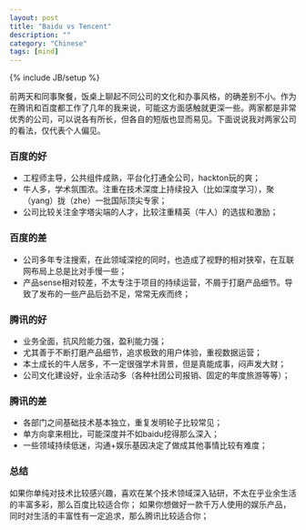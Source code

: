 ```yaml
---
layout: post
title: "Baidu vs Tencent"
description: ""
category: "Chinese"
tags: [mind]
---
```

{% include JB/setup %}

前两天和同事聚餐，饭桌上聊起不同公司的文化和办事风格，的确差别不小。作为在腾讯和百度都工作了几年的我来说，可能这方面感触就更深一些。两家都是非常优秀的公司，可以说各有所长，但各自的短版也显而易见。下面说说我对两家公司的看法，仅代表个人偏见。

### 百度的好 ###
- 工程师主导，公共组件成熟，平台化打通全公司，hackton玩的爽；
- 牛人多，学术氛围浓。注重在技术深度上持续投入（比如深度学习），聚（yang）拢（zhe）一批国际顶尖专家；
- 公司比较关注金字塔尖端的人才，比较注重精英（牛人）的选拔和激励；

### 百度的差 ###
- 公司多年专注搜索，在此领域深挖的同时，也造成了视野的相对狭窄，在互联网布局上总是比对手慢一些；
- 产品sense相对较差，不太专注于项目的持续运营，不屑于打磨产品细节。导致了发布的一些产品后劲不足，常常无疾而终；

### 腾讯的好 ###
- 业务全面，抗风险能力强，盈利能力强；
- 尤其善于不断打磨产品细节，追求极致的用户体验，重视数据运营；
- 本土成长的牛人居多，不一定很强学术背景，但是真能成事，闷声发大财；
- 公司文化建设好，业余活动多（各种社团公司报销、固定的年度旅游等等）；

### 腾讯的差 ###
- 各部门之间基础技术基本独立，重复发明轮子比较常见；
- 单方向拿来相比，可能深度并不如baidu挖得那么深入；
- 一些领域持续低迷，沟通+娱乐基因决定了做成其他事情比较有难度；

### 总结 ###
如果你单纯对技术比较感兴趣，喜欢在某个技术领域深入钻研，不太在乎业余生活的丰富多彩，那么百度比较适合你；
如果你想做好一款千万人使用的娱乐产品，同时对生活的丰富性有一定追求，那么腾讯比较适合你；
